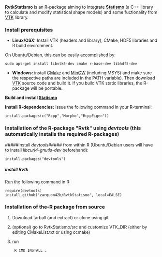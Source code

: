 __RvtkStatismo__ is an R-package aiming to integrate **[Statismo](https://github.com/statismo/statismo)** (a C++ library to calculate and modify statistical shape models) and some fuctionality from [VTK](http://www.vtk.org) library.

### Install prerequisites ###



* **Linux/OSX:** Install VTK (headers and library), CMake, HDF5 libraries and R build environment.

On Ubuntu/Debian, this can be easily accomplished by:
	
	sudo apt-get install libvtk5-dev cmake r-base-dev libhdf5-dev





* **Windows:** install [CMake](http://cmake.org/cmake/resources/software.html) and [MinGW](http://www.mingw.org/) (including MSYS) and make sure the respective paths are included in the PATH variable). Then download  [VTK](http://www.vtk.org/VTK/resources/software.html) source code and build it. If you build VTK static libraries, the R-package will be portable.


**Build and install [Statismo](https://github.com/statismo/statismo)**


**Install R-dependencies:** Issue the following command in your R-terminal:

	install.packages(c("Rcpp","Morpho","RcppEigen"))



### Installation of the R-package "Rvtk" using *devtools* (this automatically installs the required R-packages) ###



#####Install *devtools*#####
from within R (Ubuntu/Debian users will have to install *libcurl4-gnutls-dev* beforehand):

        
	install.packages("devtools")


##### install *Rvtk* #####
Run the following command in R:
        
	require(devtools)
	install_github("zarquon42b/RvtkStatismo", local=FALSE)
   
### Installation of the-R package from source ###

1. Download tarball (and extract) or clone using git

2. (optional) go to RvtkStatismo/src and customize VTK_DIR (either by editing CMakeList.txt or using ccmake)

3. run 
 
		R CMD INSTALL .
